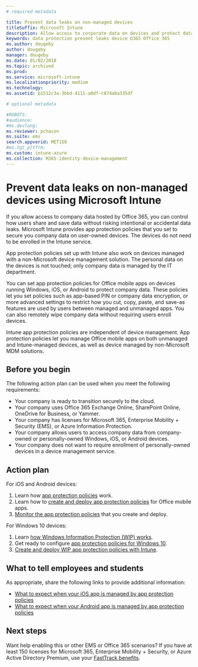 ```yaml
---
# required metadata

title: Prevent data leaks on non-managed devices
titleSuffix: Microsoft Intune
description: Allow access to corporate data on devices and protect data from data leaks using Microsoft Intune. 
keywords: data protection prevent leaks device O365 Office 365
ms.author: dougeby
author: dougeby
manager: dougeby
ms.date: 01/02/2018
ms.topic: archived
ms.prod:
ms.service: microsoft-intune
ms.localizationpriority: medium
ms.technology:
ms.assetid: b1512c3a-3bbd-4111-a0df-c874a0a335df

# optional metadata

#ROBOTS:
#audience:
#ms.devlang:
ms.reviewer: pchacon
ms.suite: ems
search.appverid: MET150
#ms.tgt_pltfrm:
ms.custom: intune-azure
ms.collection: M365-identity-device-management
--- 
```

# Prevent data leaks on non-managed devices using Microsoft Intune

If you allow access to company data hosted by Office 365, you can control how users share and save data without risking intentional or accidental data leaks. Microsoft Intune provides app protection policies that you set to secure you company data on user-owned devices. The devices do not need to be enrolled in the Intune service. 

App protection policies set up with Intune also work on devices managed with a non-Microsoft device management solution. The personal data on the devices is not touched; only company data is managed by the IT department. 

You can set app protection policies for Office mobile apps on devices running Windows, iOS, or Android to protect company data. These policies let you set policies such as app-based PIN or company data encryption, or more advanced settings to restrict how you cut, copy, paste, and save-as features are used by users between managed and unmanaged apps. You can also remotely wipe company data without requiring users enroll devices. 

Intune app protection policies are independent of device management. App protection policies let you manage Office mobile apps on both unmanaged and Intune-managed devices, as well as device managed by non-Microsoft MDM solutions. 

## Before you begin

The following action plan can be used when you meet the following requirements:
* Your company is ready to transition securely to the cloud.
* Your company uses Office 365 Exchange Online, SharePoint Online, OneDrive for Business, or Yammer.
* Your company has licenses for Microsoft 365, Enterprise Mobility + Security (EMS), or Azure Information Protection.
* Your company allows users to access company data from company-owned or personally-owned Windows, iOS, or Android devices. 
* Your company does not want to require enrollment of personally-owned devices in a device management service. 

## Action plan

For iOS and Android devices: 

1. Learn how [app protection policies](app-protection-policy.md) work.
2. Learn how to [create and deploy app protection policies](app-protection-policies.md) for Office mobile apps. 
3. [Monitor the app protection policies](app-protection-policies-monitor.md) that you create and deploy. 

For Windows 10 devices: 

1. Learn [how Windows Information Protection (WIP) works](https://docs.microsoft.com/windows/threat-protection/windows-information-protection/protect-enterprise-data-using-wip). 
2. Get ready to configure [app protection policies for Windows 10](app-protection-policies-configure-windows-10.md).
3. [Create and deploy WIP app protection policies with Intune](windows-information-protection-policy-create.md).

## What to tell employees and students

As appropriate, share the following links to provide additional information: 
* [What to expect when your iOS app is managed by app protection policies](app-protection-enabled-apps-ios.md)
* [What to expect when your Android app is managed by app protection policies](app-protection-enabled-apps-android.md) 

## Next steps

Want help enabling this or other EMS or Office 365 scenarios? If you have at least 150 licenses for Microsoft 365, Enterprise Mobility + Security, or Azure Active Directory Premium, use your [FastTrack benefits](https://docs.microsoft.com/enterprise-mobility-security/solutions/enterprise-mobility-fasttrack-program). 
